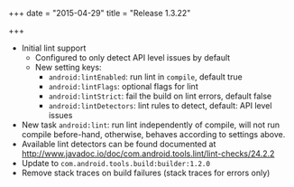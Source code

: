 +++
date = "2015-04-29"
title = "Release 1.3.22"

+++


* Initial lint support
  * Configured to only detect API level issues by default
  * New setting keys:
      * `android:lintEnabled`: run lint in `compile`, default true
      * `android:lintFlags`: optional flags for lint
      * `android:lintStrict`: fail the build on lint errors, default false
      * `android:lintDetectors`: lint rules to detect, default: API level issues
* New task `android:lint`: run lint independently of compile, will not run compile before-hand, otherwise, behaves according to settings above.
* Available lint detectors can be found documented at http://www.javadoc.io/doc/com.android.tools.lint/lint-checks/24.2.2
* Update to `com.android.tools.build:builder:1.2.0`
* Remove stack traces on build failures (stack traces for errors only)
